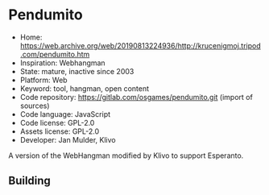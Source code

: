 # Pendumito

- Home: https://web.archive.org/web/20190813224936/http://krucenigmoj.tripod.com/pendumito.htm
- Inspiration: Webhangman
- State: mature, inactive since 2003
- Platform: Web
- Keyword: tool, hangman, open content
- Code repository: https://gitlab.com/osgames/pendumito.git (import of sources)
- Code language: JavaScript
- Code license: GPL-2.0
- Assets license: GPL-2.0
- Developer: Jan Mulder, Klivo

A version of the WebHangman modified by Klivo to support Esperanto.

## Building
